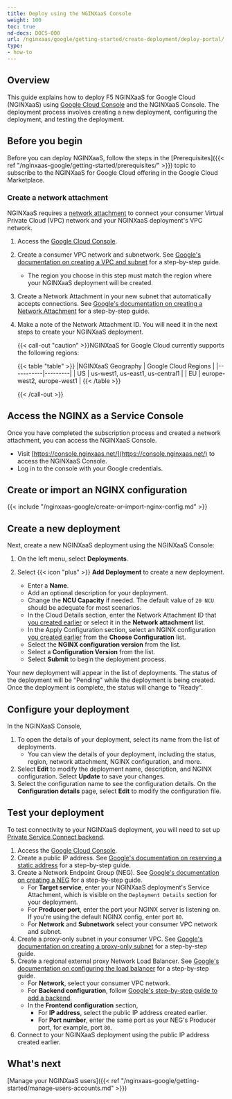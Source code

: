 ```yaml
---
title: Deploy using the NGINXaaS Console
weight: 100
toc: true
nd-docs: DOCS-000
url: /nginxaas/google/getting-started/create-deployment/deploy-portal/
type:
- how-to
---
```


## Overview

This guide explains how to deploy F5 NGINXaaS for Google Cloud (NGINXaaS) using [Google Cloud Console](https://console.cloud.google.com) and the NGINXaaS Console. The deployment process involves creating a new deployment, configuring the deployment, and testing the deployment.

## Before you begin

Before you can deploy NGINXaaS, follow the steps in the [Prerequisites]({{< ref "/nginxaas-google/getting-started/prerequisites/" >}}) topic to subscribe to the NGINXaaS for Google Cloud offering in the Google Cloud Marketplace.

### Create a network attachment

NGINXaaS requires a [network attachment](https://cloud.google.com/vpc/docs/about-network-attachments) to connect your consumer Virtual Private Cloud (VPC) network and your NGINXaaS deployment's VPC network.

1. Access the [Google Cloud Console](https://console.cloud.google.com/).
1. Create a consumer VPC network and subnetwork. See [Google's documentation on creating a VPC and subnet](https://cloud.google.com/vpc/docs/create-modify-vpc-networks#console_1) for a step-by-step guide.
   - The region you choose in this step must match the region where your NGINXaaS deployment will be created.
1. Create a Network Attachment in your new subnet that automatically accepts connections. See [Google's documentation on creating a Network Attachment](https://cloud.google.com/vpc/docs/create-manage-network-attachments#console_1) for a step-by-step guide.
1. Make a note of the Network Attachment ID. You will need it in the next steps to create your NGINXaaS deployment.

   {{< call-out "caution" >}}NGINXaaS for Google Cloud currently supports the following regions:

   {{< table "table" >}}
   |NGINXaaS Geography | Google Cloud Regions |
   |-----------|---------|
   | US  | us-west1, us-east1, us-central1 |
   | EU    | europe-west2, europe-west1 |
   {{< /table >}}

   {{< /call-out >}}

## Access the NGINX as a Service Console

Once you have completed the subscription process and created a network attachment, you can access the NGINXaaS Console.

- Visit [https://console.nginxaas.net/](https://console.nginxaas.net/) to access the NGINXaaS Console.
- Log in to the console with your Google credentials.

## Create or import an NGINX configuration

{{< include "/nginxaas-google/create-or-import-nginx-config.md" >}}

## Create a new deployment

Next, create a new NGINXaaS deployment using the NGINXaaS Console:

1. On the left menu, select **Deployments**.
1. Select {{< icon "plus" >}} **Add Deployment** to create a new deployment.

   - Enter a **Name**.
   - Add an optional description for your deployment.
   - Change the **NCU Capacity** if needed. The default value of `20 NCU` should be adequate for most scenarios.
   - In the Cloud Details section, enter the Network Attachment ID that [you created earlier](#create-a-network-attachment) or select it in the  **Network attachment** list.
   - In the Apply Configuration section, select an NGINX configuration [you created earlier](#create-or-import-an-nginx-configuration) from the **Choose Configuration** list.
   - Select the **NGINX configuration version** from the list.
   - Select a **Configuration Version** from the list.
   - Select **Submit** to begin the deployment process.

Your new deployment will appear in the list of deployments. The status of the deployment will be "Pending" while the deployment is being created. Once the deployment is complete, the status will change to "Ready".

## Configure your deployment

In the NGINXaaS Console,

1. To open the details of your deployment, select its name from the list of deployments.
   - You can view the details of your deployment, including the status, region, network attachment, NGINX configuration, and more.
1. Select **Edit** to modify the deployment name, description, and NGINX configuration. Select **Update** to save your changes.
1. Select the configuration name to see the configuration details. On the **Configuration details** page, select **Edit** to modify the configuration file.

## Test your deployment

To test connectivity to your NGINXaaS deployment, you will need to set up [Private Service Connect backend](https://cloud.google.com/vpc/docs/private-service-connect-backends).

1. Access the [Google Cloud Console](https://console.cloud.google.com/).
1. Create a public IP address. See [Google's documentation on reserving a static address](https://cloud.google.com/load-balancing/docs/tcp/set-up-ext-reg-tcp-proxy-zonal#console_3) for a step-by-step guide.
1. Create a Network Endpoint Group (NEG). See [Google's documentation on creating a NEG](https://cloud.google.com/vpc/docs/access-apis-managed-services-private-service-connect-backends#console) for a step-by-step guide.
   - For **Target service**, enter your NGINXaaS deployment's Service Attachment, which is visible on the `Deployment Details` section for your deployment.
   - For **Producer port**, enter the port your NGINX server is listening on. If you're using the default NGINX config, enter port `80`.
   - For **Network** and **Subnetwork** select your consumer VPC network and subnet.
1. Create a proxy-only subnet in your consumer VPC. See [Google's documentation on creating a proxy-only subnet](https://cloud.google.com/load-balancing/docs/tcp/set-up-ext-reg-tcp-proxy-zonal#console_1) for a step-by-step guide.
1. Create a regional external proxy Network Load Balancer. See [Google's documentation on configuring the load balancer](https://cloud.google.com/load-balancing/docs/tcp/set-up-ext-reg-tcp-proxy-zonal#console_6) for a step-by-step guide.
   - For **Network**, select your consumer VPC network.
   - For **Backend configuration**, follow [Google's step-by-step guide to add a backend](https://cloud.google.com/vpc/docs/access-apis-managed-services-private-service-connect-backends#console_5).
   - In the **Frontend configuration** section,
      - For **IP address**, select the public IP address created earlier.
      - For **Port number**, enter the same port as your NEG's Producer port, for example, port `80`.
1. Connect to your NGINXaaS deployment using the public IP address created earlier.

## What's next

[Manage your NGINXaaS users]({{< ref "/nginxaas-google/getting-started/manage-users-accounts.md" >}})